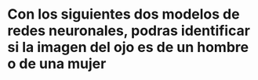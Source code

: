 # Con los siguientes dos modelos de redes neuronales, podras identificar si la imagen del ojo es de un hombre o de una mujer
